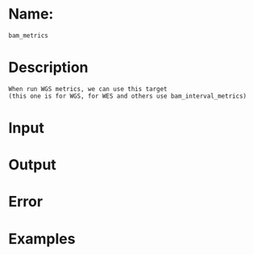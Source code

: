 # Name: 
    bam_metrics

# Description
    When run WGS metrics, we can use this target
    (this one is for WGS, for WES and others use bam_interval_metrics)

# Input
# Output
# Error

# Examples
